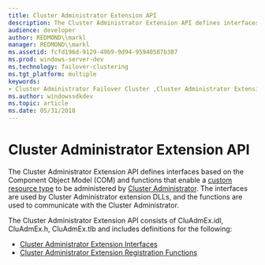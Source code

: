 ```yaml
---
title: Cluster Administrator Extension API
description: The Cluster Administrator Extension API defines interfaces based on the Component Object Model (COM) and functions that enable a custom resource type to be administered by Cluster Administrator.
audience: developer
author: REDMOND\\markl
manager: REDMOND\\markl
ms.assetid: fcfd196d-9129-49b9-9d94-95940587b387
ms.prod: windows-server-dev
ms.technology: failover-clustering
ms.tgt_platform: multiple
keywords:
- Cluster Administrator Failover Cluster ,Cluster Administrator Extension API
ms.author: windowssdkdev
ms.topic: article
ms.date: 05/31/2018
---
```


# Cluster Administrator Extension API

The Cluster Administrator Extension API defines interfaces based on the Component Object Model (COM) and functions that enable a [custom resource type](custom-resource-types.md) to be administered by [Cluster Administrator](cluster-administrator.md). The interfaces are used by Cluster Administrator extension DLLs, and the functions are used to communicate with the Cluster Administrator.

The Cluster Administrator Extension API consists of CluAdmEx.idl, CluAdmEx.h, CluAdmEx.tlb and includes definitions for the following:

-   [Cluster Administrator Extension Interfaces](cluster-administrator-extension-interfaces.md)
-   [Cluster Administrator Extension Registration Functions](cluster-administrator-extension-registration-functions.md)

 

 




